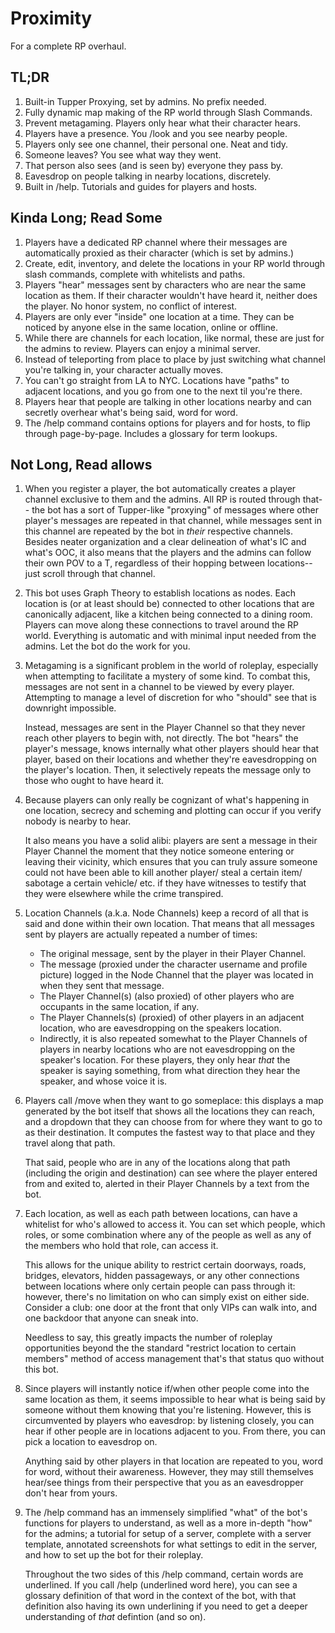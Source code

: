 # Proximity
For a complete RP overhaul.

## TL;DR
1. Built-in Tupper Proxying, set by admins. No prefix needed.
2. Fully dynamic map making of the RP world through Slash Commands.
3. Prevent metagaming. Players only hear what their character hears.
4. Players have a presence. You /look and you see nearby people.
5. Players only see one channel, their personal one. Neat and tidy.
6. Someone leaves? You see what way they went.
7. That person also sees (and is seen by) everyone they pass by.
8. Eavesdrop on people talking in nearby locations, discretely.
9. Built in /help. Tutorials and guides for players and hosts.

## Kinda Long; Read Some
1. Players have a dedicated RP channel where their messages are
automatically proxied as their character (which is set by admins.)
2. Create, edit, inventory, and delete the locations in your RP
world through slash commands, complete with whitelists and paths.
3. Players "hear" messages sent by characters who are near the same
location as them. If their character wouldn't have heard it, neither
does the player. No honor system, no conflict of interest.
4. Players are only ever "inside" one location at a time. They can
be noticed by anyone else in the same location, online or offline.
5. While there are channels for each location, like normal, these
are just for the admins to review. Players can enjoy a minimal server.
6. Instead of teleporting from place to place by just switching
what channel you're talking in, your character actually moves.
7. You can't go straight from LA to NYC. Locations have "paths"
to adjacent locations, and you go from one to the next til you're there.
8. Players hear that people are talking in other locations nearby
and can secretly overhear what's being said, word for word.
9. The /help command contains options for players and for hosts, to
flip through page-by-page. Includes a glossary for term lookups.

## Not Long, Read allows
1. When you register a player, the bot automatically creates a player
channel exclusive to them and the admins. All RP is routed through
that-- the bot has a sort of Tupper-like "proxying" of messages where
other player's messages are repeated in that channel, while messages
sent in this channel are repeated by the bot in *their* respective
channels.
    Besides neater organization and a clear delineation of
what's IC and what's OOC, it also means that the players and the
admins can follow their own POV to a T, regardless of their hopping
between locations-- just scroll through that channel.

2. This bot uses Graph Theory to establish locations as nodes.
Each location is (or at least should be) connected to other locations
that are canonically adjacent, like a kitchen being connected to a
dining room. Players can move along these connections to travel
around the RP world. Everything is automatic and with minimal input
needed from the admins. Let the bot do the work for you.

3. Metagaming is a significant problem in the world of roleplay,
especially when attempting to facilitate a mystery of some kind.
To combat this, messages are not sent in a channel to be viewed by
every player. Attempting to manage a level of discretion for who
"should" see that is downright impossible.

    Instead, messages are sent in the Player Channel so that they
never reach other players to begin with, not directly. The bot
"hears" the player's message, knows internally what other players
should hear that player, based on their locations and whether
they're eavesdropping on the player's location. Then, it selectively
repeats the message only to those who ought to have heard it.

4. Because players can only really be cognizant of what's happening
in one location, secrecy and scheming and plotting can occur if
you verify nobody is nearby to hear.

    It also means you have a solid alibi: players are sent a message
in their Player Channel the moment that they notice someone entering
or leaving their vicinity, which ensures that you can truly assure
someone could not have been able to kill another player/ steal a
certain item/ sabotage a certain vehicle/ etc. if they have witnesses
to testify that they were elsewhere while the crime transpired.

5. Location Channels (a.k.a. Node Channels) keep a record of all
that is said and done within their own location. That means that
all messages sent by players are actually repeated a number of times:
    - The original message, sent by the player in their Player Channel.
    - The message (proxied under the character username and profile
        picture) logged in the Node Channel that the player was
        located in when they sent that message.
    - The Player Channel(s) (also proxied) of other players who
        are occupants in the same location, if any.
    - The Player Channels(s) (proxied) of other players in an
        adjacent location, who are eavesdropping on the speakers
        location.
    - Indirectly, it is also repeated somewhat to the Player Channels
        of players in nearby locations who are not eavesdropping on
        the speaker's location. For these players, they only hear
        *that* the speaker is saying something, from what direction
        they hear the speaker, and whose voice it is.

6. Players call /move when they want to go someplace: this displays
a map generated by the bot itself that shows all the locations they
can reach, and a dropdown that they can choose from for where they
want to go to as their destination. It computes the fastest way to
that place and they travel along that path.

    That said, people who are in any of the locations along that
path (including the origin and destination) can see where the player
entered from and exited to, alerted in their Player Channels by a
text from the bot.

7. Each location, as well as each path between locations, can have
a whitelist for who's allowed to access it. You can set which people,
which roles, or some combination where any of the people as well as
any of the members who hold that role, can access it.

    This allows for the unique ability to restrict certain doorways,
roads, bridges, elevators, hidden passageways, or any other connections
between locations where only certain people can pass through it:
however, there's no limitation on who can simply exist on either side.
Consider a club: one door at the front that only VIPs can walk into,
and one backdoor that anyone can sneak into.

    Needless to say, this greatly impacts the number of roleplay
opportunities beyond the the standard "restrict location to certain
members" method of access management that's that status quo without
this bot.

8. Since players will instantly notice if/when other people come
into the same location as them, it seems impossible to hear what
is being said by someone without them knowing that you're listening.
However, this is circumvented by players who eavesdrop: by listening
closely, you can hear if other people are in locations adjacent to
you. From there, you can pick a location to eavesdrop on.

    Anything said by other players in that location are repeated
to you, word for word, without their awareness. However, they may
still themselves hear/see things from their perspective that you
as an eavesdropper don't hear from yours.

9. The /help command has an immensely simplified "what" of the bot's
functions for players to understand, as well as a more in-depth
"how" for the admins; a tutorial for setup of a server, complete
with a server template, annotated screenshots for what settings to
edit in the server, and how to set up the bot for their roleplay.

    Throughout the two sides of this /help command, certain words
are underlined. If you call /help (underlined word here), you can
see a glossary definition of that word in the context of the bot,
with that definition also having its own underlining if you need
to get a deeper understanding of *that* defintion (and so on).
